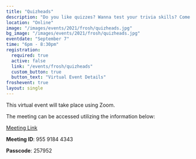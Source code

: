 ```yaml
---
title: "Quizheads"
description: "Do you like quizzes? Wanna test your trivia skills? Come down participate in Quizheads where you will get the opportunity to answer questions on many topics, including some about Schulich! Winner gets prizes!!"
location: "Online"
image: "/images/events/2021/frosh/quizheads.jpg"
bg_image: "/images/events/2021/frosh/quizheads.jpg"
eventdate: "September 7"
time: "6pm - 8:30pm"
registration:
  required: true
  active: false
  link: "/events/frosh/quizheads"
  custom_button: true
  button_text: "Virtual Event Details"
froshevent: true
layout: single
---
```


This virtual event will take place using Zoom.

The meeting can be accessed utilizing the information below:

[Meeting Link](https://ucalgary.zoom.us/j/95591844343)

**Meeting ID**: 955 9184 4343

**Passcode**: 257952
